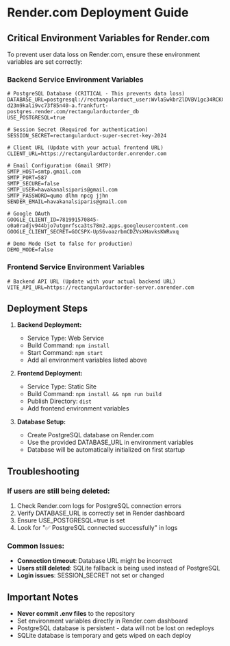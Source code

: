 # Render.com Deployment Guide

## Critical Environment Variables for Render.com

To prevent user data loss on Render.com, ensure these environment variables are set correctly:

### Backend Service Environment Variables

```env
# PostgreSQL Database (CRITICAL - This prevents data loss)
DATABASE_URL=postgresql://rectangularduct_user:WvlaSwkbrZlDVBV1gc34RCKCO5PF3aGC@dpg-d23m9kali9vc73f85n40-a.frankfurt-postgres.render.com/rectangularductorder_db
USE_POSTGRESQL=true

# Session Secret (Required for authentication)
SESSION_SECRET=rectangularduct-super-secret-key-2024

# Client URL (Update with your actual frontend URL)
CLIENT_URL=https://rectangularductorder.onrender.com

# Email Configuration (Gmail SMTP)
SMTP_HOST=smtp.gmail.com
SMTP_PORT=587
SMTP_SECURE=false
SMTP_USER=havakanalsiparis@gmail.com
SMTP_PASSWORD=qumo dlhm npcg jjhn
SENDER_EMAIL=havakanalsiparis@gmail.com

# Google OAuth
GOOGLE_CLIENT_ID=781991570845-o0a0radjv944bjo7utgmrfsca3ts78m2.apps.googleusercontent.com
GOOGLE_CLIENT_SECRET=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

# Demo Mode (Set to false for production)
DEMO_MODE=false
```

### Frontend Service Environment Variables

```env
# Backend API URL (Update with your actual backend URL)
VITE_API_URL=https://rectangularductorder-server.onrender.com
```

## Deployment Steps

1. **Backend Deployment:**
   - Service Type: Web Service
   - Build Command: `npm install`
   - Start Command: `npm start`
   - Add all environment variables listed above

2. **Frontend Deployment:**
   - Service Type: Static Site
   - Build Command: `npm install && npm run build`
   - Publish Directory: `dist`
   - Add frontend environment variables

3. **Database Setup:**
   - Create PostgreSQL database on Render.com
   - Use the provided DATABASE_URL in environment variables
   - Database will be automatically initialized on first startup

## Troubleshooting

### If users are still being deleted:

1. Check Render.com logs for PostgreSQL connection errors
2. Verify DATABASE_URL is correctly set in Render dashboard
3. Ensure USE_POSTGRESQL=true is set
4. Look for "✅ PostgreSQL connected successfully" in logs

### Common Issues:

- **Connection timeout**: Database URL might be incorrect
- **Users still deleted**: SQLite fallback is being used instead of PostgreSQL
- **Login issues**: SESSION_SECRET not set or changed

## Important Notes

- **Never commit .env files** to the repository
- Set environment variables directly in Render.com dashboard
- PostgreSQL database is persistent - data will not be lost on redeploys
- SQLite database is temporary and gets wiped on each deploy